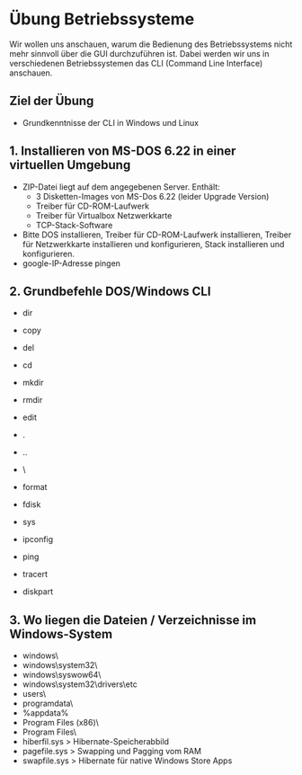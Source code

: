 # Übung Betriebssysteme

Wir wollen uns anschauen, warum die Bedienung des Betriebssystems nicht mehr sinnvoll über die GUI durchzuführen ist. Dabei werden wir uns in verschiedenen Betriebssystemen das CLI (Command Line Interface) anschauen.

## Ziel der Übung

* Grundkenntnisse der CLI in Windows und Linux

## 1. Installieren von MS-DOS 6.22 in einer virtuellen Umgebung
* ZIP-Datei liegt auf dem angegebenen Server. Enthält:
  * 3 Disketten-Images von MS-Dos 6.22 (leider Upgrade Version)
  * Treiber für CD-ROM-Laufwerk
  * Treiber für Virtualbox Netzwerkkarte
  * TCP-Stack-Software
* Bitte DOS installieren, Treiber für CD-ROM-Laufwerk installieren, Treiber für Netzwerkkarte installieren und konfigurieren, Stack installieren und konfigurieren.
* google-IP-Adresse pingen

## 2. Grundbefehle DOS/Windows CLI
* dir

* copy

* del

* cd

* mkdir

* rmdir

* edit

* .

* ..

* \

* format

* fdisk

* sys

* ipconfig

* ping

* tracert

* diskpart

## 3. Wo liegen die Dateien / Verzeichnisse im Windows-System
* windows\
* windows\system32\
* windows\syswow64\
* windows\system32\drivers\etc
* users\
* programdata\
* %appdata%
* Program Files (x86)\
* Program Files\
* hiberfil.sys > Hibernate-Speicherabbild
* pagefile.sys > Swapping und Pagging vom RAM
* swapfile.sys > Hibernate für native Windows Store Apps
